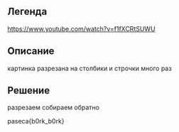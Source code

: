 ## Легенда
https://www.youtube.com/watch?v=f1fXCRtSUWU
## Описание
картинка разрезана на столбики и строчки много раз
## Решение
разрезаем собираем обратно

paseca{b0rk_b0rk}
